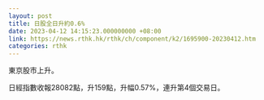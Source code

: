 ```yaml
---
layout: post
title: 日股全日升約0.6%
date: 2023-04-12 14:15:23.000000000 +08:00
link: https://news.rthk.hk/rthk/ch/component/k2/1695900-20230412.htm
categories: rthk
---
```


東京股市上升。

日經指數收報28082點，升159點，升幅0.57%，連升第4個交易日。
